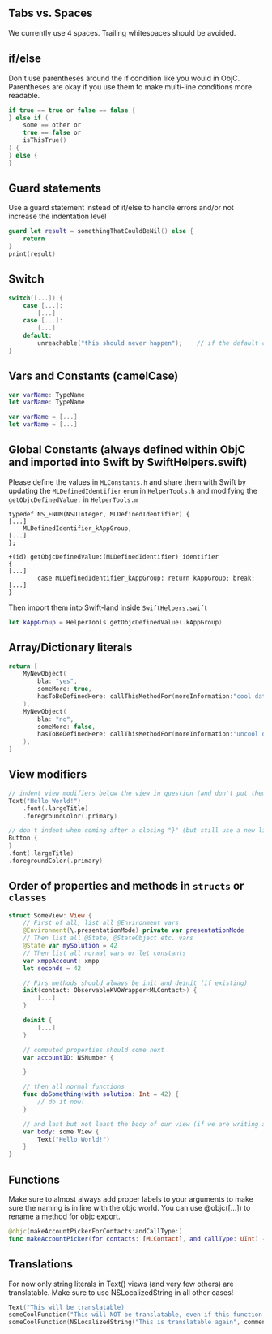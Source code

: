 ## Tabs vs. Spaces
We currently use 4 spaces. Trailing whitespaces should be avoided.

## if/else
Don't use parentheses around the if condition like you would in ObjC. Parentheses are okay if you use them to make multi-line conditions more readable.
```swift
if true == true or false == false {
} else if (
    some == other or
    true == false or
    isThisTrue()
) {
} else {
}
```

## Guard statements
Use a guard statement instead of if/else to handle errors and/or not increase the indentation level
```swift
guard let result = somethingThatCouldBeNil() else {
    return
}
print(result)
```

## Switch
```swift
switch([...]) {
    case [...]:
        [...]
    case [...]:
        [...]
    default:
        unreachable("this should never happen");    // if the default case should never occur - SwiftHelpers.swift
}
```

## Vars and Constants (camelCase)
```swift
var varName: TypeName
let varName: TypeName

var varName = [...]
let varName = [...]
```

## Global Constants (always defined within ObjC and imported into Swift by SwiftHelpers.swift)
Please define the values in `MLConstants.h` and share them with Swift by updating the `MLDefinedIdentifier` `enum` in `HelperTools.h` and modifying the `getObjcDefinedValue:` in `HelperTools.m`
```objc
typedef NS_ENUM(NSUInteger, MLDefinedIdentifier) {
[...]
    MLDefinedIdentifier_kAppGroup,
[...]
};
```
```objc
+(id) getObjcDefinedValue:(MLDefinedIdentifier) identifier
{
[...]
        case MLDefinedIdentifier_kAppGroup: return kAppGroup; break;
[...]
}
```
Then import them into Swift-land inside `SwiftHelpers.swift`
```swift
let kAppGroup = HelperTools.getObjcDefinedValue(.kAppGroup)
```

## Array/Dictionary literals
```swift
return [
    MyNewObject(
        bla: "yes",
        someMore: true,
        hasToBeDefinedHere: callThisMethodFor(moreInformation:"cool data", withSolution:42)
    ),
    MyNewObject(
        bla: "no",
        someMore: false,
        hasToBeDefinedHere: callThisMethodFor(moreInformation:"uncool data", withSolution:-1)
    ),
]
```

## View modifiers
```swift
// indent view modifiers below the view in question (and don't put them into the same line!)
Text("Hello World!")
    .font(.largeTitle)
    .foregroundColor(.primary)

// don't indent when coming after a closing "}" (but still use a new line!)
Button {
}
.font(.largeTitle)
.foregroundColor(.primary)
```

## Order of properties and methods in `structs` or `classes`
```swift
struct SomeView: View {
    // First of all, list all @Environment vars
    @Environment(\.presentationMode) private var presentationMode
    // Then list all @State, @StateObject etc. vars
    @State var mySolution = 42
    // Then list all normal vars or let constants
    var xmppAccount: xmpp
    let seconds = 42

    // Firs methods should always be init and deinit (if existing)
    init(contact: ObservableKVOWrapper<MLContact>) {
        [...]
    }

    deinit {
        [...]
    }

    // computed properties should come next
    var accountID: NSNumber {

    }

    // then all normal functions
    func doSomething(with solution: Int = 42) {
        // do it now!
    }

    // and last but not least the body of our view (if we are writing a View at all, of course)
    var body: some View {
        Text("Hello World!")
    }
}
```

## Functions
Make sure to almost always add proper labels to your arguments to make sure the naming is in line with the objc world.
You can use @objc([...]) to rename a method for objc export.
```swift
@objc(makeAccountPickerForContacts:andCallType:)
func makeAccountPicker(for contacts: [MLContact], and callType: UInt) -> UIViewController {
```

## Translations
For now only string literals in Text() views (and very few others) are translatable. Make sure to use NSLocalizedString in all other cases!
```swift
Text("This will be translatable)
someCoolFunction("This will NOT be translatable, even if this function uses LocalizedStringKey!")
someCoolFunction(NSLocalizedString("This is translatable again", comment:"a note for our translators")
```
